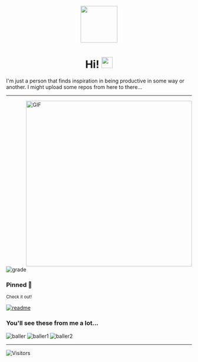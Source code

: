 <p align="center"><img width="100px" src="https://media.tenor.com/I6kN-6X7nhAAAAAj/loading-buffering.gif"/></p>

<h1 align="center">Hi! <img src="https://raw.githubusercontent.com/iampavangandhi/iampavangandhi/master/gifs/Hi.gif" width="30px"></h1>

I'm just a person that finds inspiration in being productive in some way or another. I might upload some repos from here to there... 
*** 
  <img align="right" alt="GIF" width="450px" src="https://art.pixilart.com/sr2712ab0b35ecd.gif" />


![grade](https://github-readme-stats.vercel.app/api?username=zfex77&show_icons=true&hide_border=true&theme=dark)


### Pinned 📌
<small>Check it out!</small>

[![readme](https://github-readme-stats.vercel.app/api/pin/?username=zfex77&repo=simplehtmls&theme=dark)](https://github.com/zfex77/simplehtmls/)

### You'll see these from me a lot...
![baller](https://camo.githubusercontent.com/49fbb99f92674cc6825349b154b65aaf4064aec465d61e8e1f9fb99da3d922a1/68747470733a2f2f696d672e736869656c64732e696f2f62616467652f68746d6c352d2532334533344632362e7376673f7374796c653d666f722d7468652d6261646765266c6f676f3d68746d6c35266c6f676f436f6c6f723d7768697465)
![baller1](https://camo.githubusercontent.com/aeddc848275a1ffce386dc81c04541654ca07b2c43bbb8ad251085c962672aea/68747470733a2f2f696d672e736869656c64732e696f2f62616467652f6a6176617363726970742d2532333332333333302e7376673f7374796c653d666f722d7468652d6261646765266c6f676f3d6a617661736372697074266c6f676f436f6c6f723d253233463744463145)
![baller2](https://camo.githubusercontent.com/b768ae6e4f89b74512e6de02a8367fd71465bc3d88ef1cf2f1622e2017c32bea/68747470733a2f2f696d672e736869656c64732e696f2f62616467652f626f6f7473747261702d2532333536334437432e7376673f7374796c653d666f722d7468652d6261646765266c6f676f3d626f6f747374726170266c6f676f436f6c6f723d7768697465)

***

![Visitors](https://api.visitorbadge.io/api/visitors?path=https%3A%2F%2Fgithub.com%2Fzfex77&label=COOL%20PEOPLE&labelColor=%23f47373&countColor=%23ff8a65)


